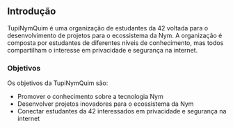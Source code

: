 ## Introdução

TupiNymQuim é uma organização de estudantes da 42 voltada para o desenvolvimento de projetos para o ecossistema da Nym. A organização é composta por estudantes de diferentes níveis de conhecimento, mas todos compartilham o interesse em privacidade e segurança na internet.

### Objetivos

Os objetivos da TupiNymQuim são:

* Promover o conhecimento sobre a tecnologia Nym
* Desenvolver projetos inovadores para o ecossistema da Nym
* Conectar estudantes da 42 interessados em privacidade e segurança na internet
